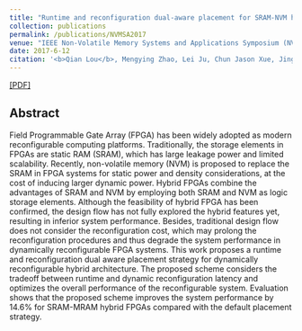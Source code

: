```yaml
---
title: "Runtime and reconfiguration dual-aware placement for SRAM-NVM hybrid FPGAs."
collection: publications
permalink: /publications/NVMSA2017
venue: "IEEE Non-Volatile Memory Systems and Applications Symposium (NVMSA)"
date: 2017-6-12
citation: '<b>Qian Lou</b>, Mengying Zhao, Lei Ju, Chun Jason Xue, Jingtong Hu, Zhiping Jia. <i>IEEE Non-Volatile Memory Systems and Applications Symposium (NVMSA).</i> <b>NVMSA 2017</b>.'
---
```

[[PDF]](http://qianlou.github.io/files/NVMSA2017.pdf)

## Abstract
Field Programmable Gate Array (FPGA) has been widely adopted as modern reconfigurable computing platforms. Traditionally, the storage elements in FPGAs are static RAM (SRAM), which has large leakage power and limited scalability. Recently, non-volatile memory (NVM) is proposed to replace the SRAM in FPGA systems for static power and density considerations, at the cost of inducing larger dynamic power. Hybrid FPGAs combine the advantages of SRAM and NVM by employing both SRAM and NVM as logic storage elements. Although the feasibility of hybrid FPGA has been confirmed, the design flow has not fully explored the hybrid features yet, resulting in inferior system performance. Besides, traditional design flow does not consider the reconfiguration cost, which may prolong the reconfiguration procedures and thus degrade the system performance in dynamically reconfigurable FPGA systems. This work proposes a runtime and reconfiguration dual aware placement strategy for dynamically reconfigurable hybrid architecture. The proposed scheme considers the tradeoff between runtime and dynamic reconfiguration latency and optimizes the overall performance of the reconfigurable system. Evaluation shows that the proposed scheme improves the system performance by 14.6% for SRAM-MRAM hybrid FPGAs compared with the default placement strategy.
